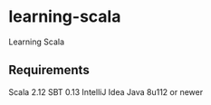 # learning-scala
Learning Scala

## Requirements

Scala 2.12
SBT 0.13
IntelliJ Idea
Java 8u112 or newer
